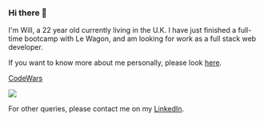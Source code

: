 ### Hi there 👋

<!--
**wvala/wvala** is a ✨ _special_ ✨ repository because its `README.md` (this file) appears on your GitHub profile.

Here are some ideas to get you started:

- 🔭 I’m currently working on ...
- 🌱 I’m currently learning ...
- 👯 I’m looking to collaborate on ...
- 🤔 I’m looking for help with ...
- 💬 Ask me about ...
- 📫 How to reach me: ...
- 😄 Pronouns: ...
- ⚡ Fun fact: ...
-->

I'm Will, a 22 year old currently living in the U.K. I have just finished a full-time bootcamp with Le Wagon, and am looking for work as a full stack web developer. 

If you want to know more about me personally, please look <a href="https://wvala.github.io/profile/">here</a>.

<a href="https://www.codewars.com/users/wva">CodeWars</a>

<img src="https://www.codewars.com/users/wva/badges/large">

For other queries, please contact me on my <a href="https://www.linkedin.com/in/wva/">LinkedIn</a>.
